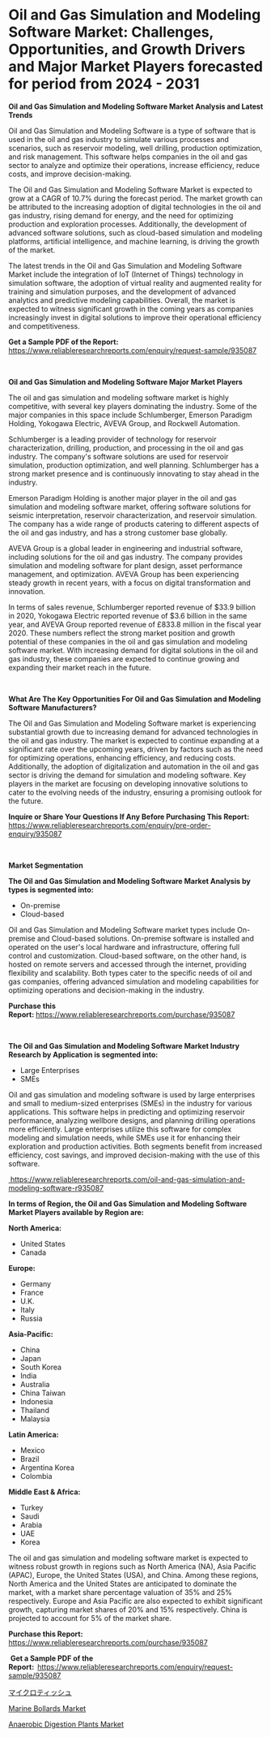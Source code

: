 <p><h1>Oil and Gas Simulation and Modeling Software Market: Challenges, Opportunities, and Growth Drivers and Major Market Players forecasted for period from 2024 - 2031</h1></p><p><strong>Oil and Gas Simulation and Modeling Software Market Analysis and Latest Trends</strong></p>
<p><p>Oil and Gas Simulation and Modeling Software is a type of software that is used in the oil and gas industry to simulate various processes and scenarios, such as reservoir modeling, well drilling, production optimization, and risk management. This software helps companies in the oil and gas sector to analyze and optimize their operations, increase efficiency, reduce costs, and improve decision-making.</p><p>The Oil and Gas Simulation and Modeling Software Market is expected to grow at a CAGR of 10.7% during the forecast period. The market growth can be attributed to the increasing adoption of digital technologies in the oil and gas industry, rising demand for energy, and the need for optimizing production and exploration processes. Additionally, the development of advanced software solutions, such as cloud-based simulation and modeling platforms, artificial intelligence, and machine learning, is driving the growth of the market.</p><p>The latest trends in the Oil and Gas Simulation and Modeling Software Market include the integration of IoT (Internet of Things) technology in simulation software, the adoption of virtual reality and augmented reality for training and simulation purposes, and the development of advanced analytics and predictive modeling capabilities. Overall, the market is expected to witness significant growth in the coming years as companies increasingly invest in digital solutions to improve their operational efficiency and competitiveness.</p></p>
<p><strong>Get a Sample PDF of the Report:&nbsp;</strong> <a href="https://www.reliableresearchreports.com/enquiry/request-sample/935087">https://www.reliableresearchreports.com/enquiry/request-sample/935087</a></p>
<p>&nbsp;</p>
<p><strong>Oil and Gas Simulation and Modeling Software Major Market Players</strong></p>
<p><p>The oil and gas simulation and modeling software market is highly competitive, with several key players dominating the industry. Some of the major companies in this space include Schlumberger, Emerson Paradigm Holding, Yokogawa Electric, AVEVA Group, and Rockwell Automation. </p><p>Schlumberger is a leading provider of technology for reservoir characterization, drilling, production, and processing in the oil and gas industry. The company's software solutions are used for reservoir simulation, production optimization, and well planning. Schlumberger has a strong market presence and is continuously innovating to stay ahead in the industry.</p><p>Emerson Paradigm Holding is another major player in the oil and gas simulation and modeling software market, offering software solutions for seismic interpretation, reservoir characterization, and reservoir simulation. The company has a wide range of products catering to different aspects of the oil and gas industry, and has a strong customer base globally.</p><p>AVEVA Group is a global leader in engineering and industrial software, including solutions for the oil and gas industry. The company provides simulation and modeling software for plant design, asset performance management, and optimization. AVEVA Group has been experiencing steady growth in recent years, with a focus on digital transformation and innovation.</p><p>In terms of sales revenue, Schlumberger reported revenue of $33.9 billion in 2020, Yokogawa Electric reported revenue of $3.6 billion in the same year, and AVEVA Group reported revenue of £833.8 million in the fiscal year 2020. These numbers reflect the strong market position and growth potential of these companies in the oil and gas simulation and modeling software market. With increasing demand for digital solutions in the oil and gas industry, these companies are expected to continue growing and expanding their market reach in the future.</p></p>
<p>&nbsp;</p>
<p><strong>What Are The Key Opportunities For Oil and Gas Simulation and Modeling Software Manufacturers?</strong></p>
<p><p>The Oil and Gas Simulation and Modeling Software market is experiencing substantial growth due to increasing demand for advanced technologies in the oil and gas industry. The market is expected to continue expanding at a significant rate over the upcoming years, driven by factors such as the need for optimizing operations, enhancing efficiency, and reducing costs. Additionally, the adoption of digitalization and automation in the oil and gas sector is driving the demand for simulation and modeling software. Key players in the market are focusing on developing innovative solutions to cater to the evolving needs of the industry, ensuring a promising outlook for the future.</p></p>
<p><strong>Inquire or Share Your Questions If Any Before Purchasing This Report:</strong> <a href="https://www.reliableresearchreports.com/enquiry/pre-order-enquiry/935087">https://www.reliableresearchreports.com/enquiry/pre-order-enquiry/935087</a></p>
<p>&nbsp;</p>
<p><strong>Market Segmentation</strong></p>
<p><strong>The Oil and Gas Simulation and Modeling Software Market Analysis by types is segmented into:</strong></p>
<p><ul><li>On-premise</li><li>Cloud-based</li></ul></p>
<p><p>Oil and Gas Simulation and Modeling Software market types include On-premise and Cloud-based solutions. On-premise software is installed and operated on the user's local hardware and infrastructure, offering full control and customization. Cloud-based software, on the other hand, is hosted on remote servers and accessed through the internet, providing flexibility and scalability. Both types cater to the specific needs of oil and gas companies, offering advanced simulation and modeling capabilities for optimizing operations and decision-making in the industry.</p></p>
<p><strong>Purchase this Report:&nbsp;</strong><a href="https://www.reliableresearchreports.com/purchase/935087">https://www.reliableresearchreports.com/purchase/935087</a></p>
<p>&nbsp;</p>
<p><strong>The Oil and Gas Simulation and Modeling Software Market Industry Research by Application is segmented into:</strong></p>
<p><ul><li>Large Enterprises</li><li>SMEs</li></ul></p>
<p><p>Oil and gas simulation and modeling software is used by large enterprises and small to medium-sized enterprises (SMEs) in the industry for various applications. This software helps in predicting and optimizing reservoir performance, analyzing wellbore designs, and planning drilling operations more efficiently. Large enterprises utilize this software for complex modeling and simulation needs, while SMEs use it for enhancing their exploration and production activities. Both segments benefit from increased efficiency, cost savings, and improved decision-making with the use of this software.</p></p>
<p><a href="https://www.reliableresearchreports.com/oil-and-gas-simulation-and-modeling-software-r935087">&nbsp;https://www.reliableresearchreports.com/oil-and-gas-simulation-and-modeling-software-r935087</a></p>
<p><strong>In terms of Region, the Oil and Gas Simulation and Modeling Software Market Players available by Region are:</strong></p>
<p>
    <p> <strong> North America: </strong>
        <ul>
            <li>United States</li>
            <li>Canada</li>
        </ul>
        </p> 
    <p> <strong> Europe: </strong>
        <ul>
            <li>Germany</li>
            <li>France</li>
            <li>U.K.</li>
            <li>Italy</li>
            <li>Russia</li>
        </ul>
        </p> 
    <p> <strong> Asia-Pacific: </strong>
        <ul>
            <li>China</li>
            <li>Japan</li>
            <li>South Korea</li>
            <li>India</li>
            <li>Australia</li>
            <li>China Taiwan</li>
            <li>Indonesia</li>
            <li>Thailand</li>
            <li>Malaysia</li>
        </ul>
        </p> 
    <p> <strong> Latin America: </strong>
        <ul>
            <li>Mexico</li>
            <li>Brazil</li>
            <li>Argentina Korea</li>
            <li>Colombia</li>
        </ul>
        </p> 
    <p> <strong> Middle East & Africa: </strong>
        <ul>
            <li>Turkey</li>
            <li>Saudi</li>
            <li>Arabia</li>
            <li>UAE</li>
            <li>Korea</li>
        </ul>
    </p>
    </p>
<p><p>The oil and gas simulation and modeling software market is expected to witness robust growth in regions such as North America (NA), Asia Pacific (APAC), Europe, the United States (USA), and China. Among these regions, North America and the United States are anticipated to dominate the market, with a market share percentage valuation of 35% and 25% respectively. Europe and Asia Pacific are also expected to exhibit significant growth, capturing market shares of 20% and 15% respectively. China is projected to account for 5% of the market share.</p></p>
<p><strong>Purchase this Report: </strong><a href="https://www.reliableresearchreports.com/purchase/935087">https://www.reliableresearchreports.com/purchase/935087</a></p>
<p>&nbsp;<strong>Get a Sample PDF of the Report:&nbsp;&nbsp;</strong><a href="https://www.reliableresearchreports.com/enquiry/request-sample/935087">https://www.reliableresearchreports.com/enquiry/request-sample/935087</a></p>
<p><strong></strong></p>
<p><p><a href="https://github.com/reliezer65/Market-Research-Report-List-1/blob/main/536296455200.md">マイクロティッシュ</a></p><p><a href="https://www.linkedin.com/pulse/marine-bollards-market-analysis-its-cagr-segmentation-global-industry-bhdoe">Marine Bollards Market</a></p><p><a href="https://www.linkedin.com/pulse/anaerobic-digestion-plants-market-size-reveals-best-marketing-dsmke">Anaerobic Digestion Plants Market</a></p></p>